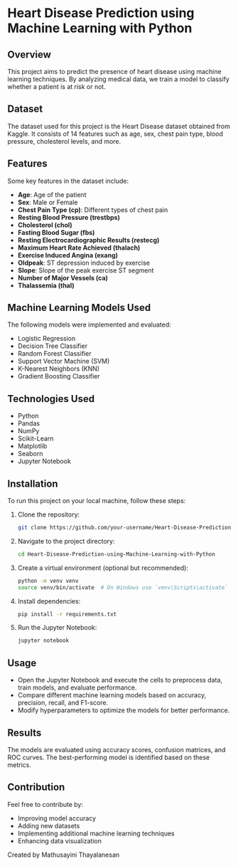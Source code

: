 # Heart Disease Prediction using Machine Learning with Python

## Overview
This project aims to predict the presence of heart disease using machine learning techniques. By analyzing medical data, we train a model to classify whether a patient is at risk or not.

## Dataset
The dataset used for this project is the Heart Disease dataset obtained from Kaggle. It consists of 14 features such as age, sex, chest pain type, blood pressure, cholesterol levels, and more.

## Features
Some key features in the dataset include:

- **Age**: Age of the patient
- **Sex**: Male or Female
- **Chest Pain Type (cp)**: Different types of chest pain
- **Resting Blood Pressure (trestbps)**
- **Cholesterol (chol)**
- **Fasting Blood Sugar (fbs)**
- **Resting Electrocardiographic Results (restecg)**
- **Maximum Heart Rate Achieved (thalach)**
- **Exercise Induced Angina (exang)**
- **Oldpeak**: ST depression induced by exercise
- **Slope**: Slope of the peak exercise ST segment
- **Number of Major Vessels (ca)**
- **Thalassemia (thal)**

## Machine Learning Models Used
The following models were implemented and evaluated:

- Logistic Regression
- Decision Tree Classifier
- Random Forest Classifier
- Support Vector Machine (SVM)
- K-Nearest Neighbors (KNN)
- Gradient Boosting Classifier

## Technologies Used
- Python
- Pandas
- NumPy
- Scikit-Learn
- Matplotlib
- Seaborn
- Jupyter Notebook

## Installation
To run this project on your local machine, follow these steps:

1. Clone the repository:
   ```bash
   git clone https://github.com/your-username/Heart-Disease-Prediction-using-Machine-Learning-with-Python.git
   ```
2. Navigate to the project directory:
   ```bash
   cd Heart-Disease-Prediction-using-Machine-Learning-with-Python
   ```
3. Create a virtual environment (optional but recommended):
   ```bash
   python -m venv venv
   source venv/bin/activate  # On Windows use `venv\Scripts\activate`
   ```
4. Install dependencies:
   ```bash
   pip install -r requirements.txt
   ```
5. Run the Jupyter Notebook:
   ```bash
   jupyter notebook
   ```

## Usage
- Open the Jupyter Notebook and execute the cells to preprocess data, train models, and evaluate performance.
- Compare different machine learning models based on accuracy, precision, recall, and F1-score.
- Modify hyperparameters to optimize the models for better performance.

## Results
The models are evaluated using accuracy scores, confusion matrices, and ROC curves. The best-performing model is identified based on these metrics.

## Contribution
Feel free to contribute by:
- Improving model accuracy
- Adding new datasets
- Implementing additional machine learning techniques
- Enhancing data visualization

Created by Mathusayini Thayalanesan
